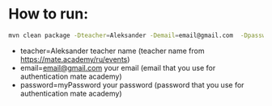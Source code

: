 # How to run:

```sh
mvn clean package -Dteacher=Аleksander -Demail=email@gmail.com  -Dpassword=myPassword
```
- teacher=Аleksander teacher name (teacher name from https://mate.academy/ru/events)
- email=email@gmail.com your email (email that you use for authentication mate academy)
- password=myPassword your password (password that you use for authentication mate academy)